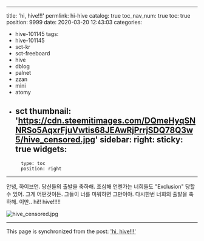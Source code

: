 
---
title: 'hi, hive!!!'
permlink: hi-hive
catalog: true
toc_nav_num: true
toc: true
position: 9999
date: 2020-03-20 12:43:03
categories:
- hive-101145
tags:
- hive-101145
- sct-kr
- sct-freeboard
- hive
- dblog
- palnet
- zzan
- mini
- atomy
- sct
thumbnail: 'https://cdn.steemitimages.com/DQmeHyqSNNRSo5AqxrFjuVwtis68JEAwRjPrrjSDQ78Q3w5/hive_censored.jpg'
sidebar:
    right:
        sticky: true
widgets:
    -
        type: toc
        position: right
---


안녕, 하이브언.
당신들의 출발을 축하해.
조심해 언젠가는 너희들도 "Exclusion" 당할 수 있어. 
그게 어떤것이든. 그들이 너를 미워하면 그만이야.
다시한번 너희의 출발을 축하해. 이만..
hi!! hive!!!!!

![hive_censored.jpg](https://cdn.steemitimages.com/DQmeHyqSNNRSo5AqxrFjuVwtis68JEAwRjPrrjSDQ78Q3w5/hive_censored.jpg)

- - -

This page is synchronized from the post: ['hi, hive!!!'](https://steemit.com/@kingbit/hi-hive)

